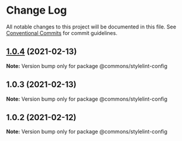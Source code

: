 # Change Log

All notable changes to this project will be documented in this file.
See [Conventional Commits](https://conventionalcommits.org) for commit guidelines.

## [1.0.4](https://github.com/emunhoz/find-movies/compare/@commons/stylelint-config@1.0.3...@commons/stylelint-config@1.0.4) (2021-02-13)

**Note:** Version bump only for package @commons/stylelint-config





## 1.0.3 (2021-02-13)

**Note:** Version bump only for package @commons/stylelint-config





## 1.0.2 (2021-02-12)

**Note:** Version bump only for package @commons/stylelint-config
